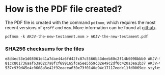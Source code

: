 # How is the PDF file created?
The PDF file is created with the command `pdfmom`, which requires the most recent versions of `groff` and `mom`.
More information can be found at [github](https://github.com/0xR3V/Bibles).

```shell
pdfmom -k AKJV-the-new-testament.mom > AKJV-the-new-testament.pdf
```

### SHA256 checksums for the files
```txt
e8d4ec53e1d08061e41a7dae44a6fd42fc07c5566b43deeb80c2f14b6098bbb0 AKJV-the-new-testament.mom
81cc801736aaf63a02c7a8fcf699165fce5ee5b59c32e49c2df0c420a3ea1b37 AKJV-the-new-testament.pdf
537c939d45e4c0608a3e42f92eaeea630e73f0140e94c17117eedc11fd0069ee stylesheet.mom
```

<!-- 52ea6cca75fbc0f4a10d3ac6e99e16d1 -->
